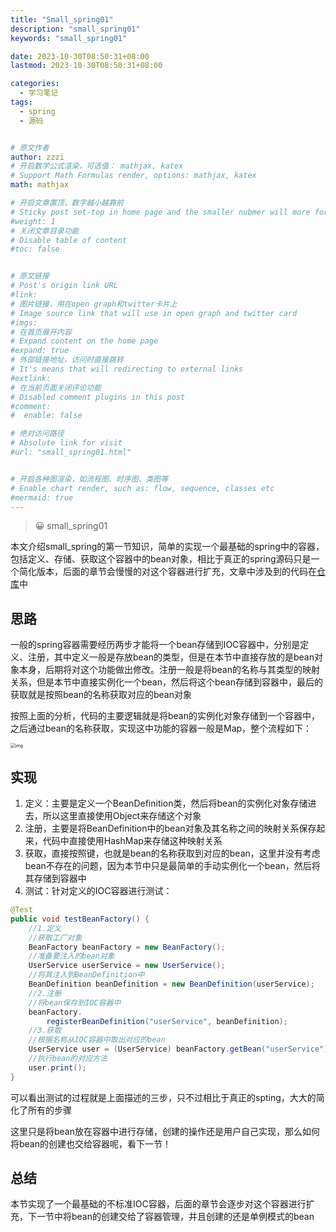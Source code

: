 ```yaml
---
title: "Small_spring01"
description: "small_spring01"
keywords: "small_spring01"

date: 2023-10-30T08:50:31+08:00
lastmod: 2023-10-30T08:50:31+08:00

categories:
  - 学习笔记
tags:
  - spring
  - 源码


# 原文作者
author: zzzi
# 开启数学公式渲染，可选值： mathjax, katex
# Support Math Formulas render, options: mathjax, katex
math: mathjax

# 开启文章置顶，数字越小越靠前
# Sticky post set-top in home page and the smaller nubmer will more forward.
#weight: 1
# 关闭文章目录功能
# Disable table of content
#toc: false


# 原文链接
# Post's origin link URL
#link:
# 图片链接，用在open graph和twitter卡片上
# Image source link that will use in open graph and twitter card
#imgs:
# 在首页展开内容
# Expand content on the home page
#expand: true
# 外部链接地址，访问时直接跳转
# It's means that will redirecting to external links
#extlink:
# 在当前页面关闭评论功能
# Disabled comment plugins in this post
#comment:
#  enable: false

# 绝对访问路径
# Absolute link for visit
#url: "small_spring01.html"


# 开启各种图渲染，如流程图、时序图、类图等
# Enable chart render, such as: flow, sequence, classes etc
#mermaid: true
---
```


>😀 small_spring01

本文介绍small_spring的第一节知识，简单的实现一个最基础的spring中的容器，包括定义、存储、获取这个容器中的bean对象，相比于真正的spring源码只是一个简化版本，后面的章节会慢慢的对这个容器进行扩充，文章中涉及到的代码在[仓库](https://github.com/zzziCode/small_spring)中

<!--more-->

## 思路

​		一般的spring容器需要经历两步才能将一个bean存储到IOC容器中，分别是定义、注册，其中定义一般是存放bean的类型，但是在本节中直接存放的是bean对象本身，后期将对这个功能做出修改。注册一般是将bean的名称与其类型的映射关系，但是本节中直接实例化一个bean，然后将这个bean存储到容器中，最后的获取就是按照bean的名称获取对应的bean对象

​		按照上面的分析，代码的主要逻辑就是将bean的实例化对象存储到一个容器中，之后通过bean的名称获取，实现这中功能的容器一般是Map，整个流程如下：

<img src="https://zzzi-img-1313100942.cos.ap-beijing.myqcloud.com/img/202310301326618.png" alt="img" style="zoom: 50%;" />

## 实现

1. 定义：主要是定义一个BeanDefinition类，然后将bean的实例化对象存储进去，所以这里直接使用Object来存储这个对象
2. 注册，主要是将BeanDefinition中的bean对象及其名称之间的映射关系保存起来，代码中直接使用HashMap来存储这种映射关系
3. 获取，直接按照键，也就是bean的名称获取到对应的bean，这里并没有考虑bean不存在的问题，因为本节中只是最简单的手动实例化一个bean，然后将其存储到容器中
4. 测试：针对定义的IOC容器进行测试：

```java
@Test
public void testBeanFactory() {
    //1.定义
    //获取工厂对象
    BeanFactory beanFactory = new BeanFactory();
    //准备要注入的bean对象
    UserService userService = new UserService();
    //将其注入到BeanDefinition中
    BeanDefinition beanDefinition = new BeanDefinition(userService);
    //2.注册
    //将bean保存到IOC容器中
    beanFactory.
        registerBeanDefinition("userService", beanDefinition);
    //3.获取
    //根据名称从IOC容器中取出对应的bean
    UserService user = (UserService) beanFactory.getBean("userService");
    //执行bean的对应方法
    user.print();
}
```

可以看出测试的过程就是上面描述的三步，只不过相比于真正的spting，大大的简化了所有的步骤

这里只是将bean放在容器中进行存储，创建的操作还是用户自己实现，那么如何将bean的创建也交给容器呢，看下一节！

## 总结

本节实现了一个最基础的不标准IOC容器，后面的章节会逐步对这个容器进行扩充，下一节中将bean的创建交给了容器管理，并且创建的还是单例模式的bean
